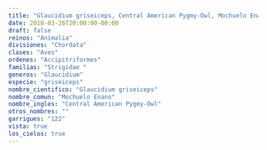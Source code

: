 ```yaml
---
title: "Glaucidium griseiceps, Central American Pygmy-Owl, Mochuelo Enano"
date: 2018-03-26T20:00:00-00:00
draft: false
reinos: "Animalia"
divisiones: "Chordata"
clases: "Aves"
ordenes: "Accipitriformes"
familias: "Strigidae "
generos: "Glaucidium"
especie: "griseiceps"
nombre_cientifico: "Glaucidium griseiceps"
nombre_comun: "Mochuelo Enano"
nombre_ingles: "Central American Pygmy-Owl"
otros_nombres: ""
garrigues: "122"
vista: true
los_cielos: true
---
```

